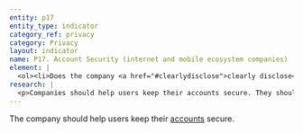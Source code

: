```yaml
---
entity: p17
entity_type: indicator
category_ref: privacy
category: Privacy
layout: indicator
name: P17. Account Security (internet and mobile ecosystem companies)
element: | 
  <ol><li>Does the company <a href="#clearlydisclose">clearly disclose</a> that it deploys advanced authentication methods to prevent fraudulent access?</li><li>Does the company <a href="#clearlydisclose">clearly disclose</a> that users can view their recent account activity?</li><li>Does the company <a href="#clearlydisclose">clearly disclose</a> that it notifies users about unusual account activity and possible unauthorized access to their account?</li></ol>
research: | 
  <p>Companies should help users keep their accounts secure. They should clearly disclose that they use advanced authentication techniques to prevent unauthorized access to user accounts and information. We also expect companies to provide users with tools that enable them to secure their accounts and to know when their accounts may be compromised.</p><p><strong>Potential Sources:</strong></p><ul><li>Company security center</li><li>Company help pages or community support page</li><li>Company account settings page</li><li>Company blog</li></ul>
---
```

The company should help users keep their [accounts](#account) secure.